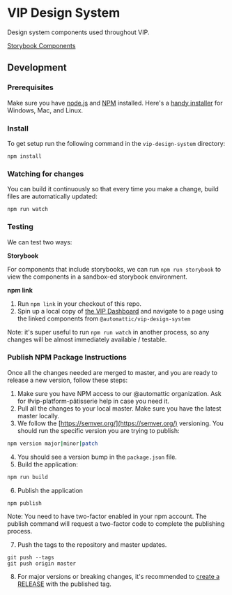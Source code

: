 # VIP Design System

Design system components used throughout VIP.

[Storybook Components](https://vip-design-system-components.netlify.app/)

## Development

### Prerequisites

Make sure you have [node.js](https://nodejs.org/) and [NPM](https://docs.npmjs.com/getting-started/what-is-npm) installed. Here's a [handy installer](https://nodejs.org/download/) for Windows, Mac, and Linux.

### Install

To get setup run the following command in the `vip-design-system` directory:

```
npm install
```

### Watching for changes

You can build it continuously so that every time you make a change, build files are automatically updated:

```
npm run watch
```

### Testing

We can test two ways:

**Storybook**

For components that include storybooks, we can run `npm run storybook` to view the components in a sandbox-ed storybook environment.

**npm link**

1. Run `npm link` in your checkout of this repo.
2. Spin up a local copy of [the VIP Dashboard](https://github.com/automattic/vip-ui) and navigate to a page using the linked components from `@automattic/vip-design-system`

Note: it's super useful to run `npm run watch` in another process, so any changes will be almost immediately available / testable.

### Publish NPM Package Instructions

Once all the changes needed are merged to master, and you are ready to release a new version, follow these steps:

1. Make sure you have NPM access to our @automattic organization. Ask for #vip-platform-pâtisserie help in case you need it.
2. Pull all the changes to your local master. Make sure you have the latest master locally.
3. We follow the [https://semver.org/](https://semver.org/) versioning. You should run the specific version you are trying to publish:

```bash
npm version major|minor|patch
```

4. You should see a version bump in the `package.json` file.
5. Build the application:

```bash
npm run build
```

6. Publish the application
```
npm publish
```

Note: You need to have two-factor enabled in your npm account. The publish command will request a two-factor code to complete the publishing process.

7. Push the tags to the repository and master updates.

```
git push --tags
git push origin master
```

8. For major versions or breaking changes, it's recommended to [create a RELEASE](https://github.com/Automattic/vip-design-system/releases) with the published tag.
